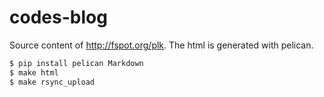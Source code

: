 codes-blog
==========

Source content of http://fspot.org/plk.
The html is generated with pelican.

```bash
$ pip install pelican Markdown
$ make html
$ make rsync_upload
```
